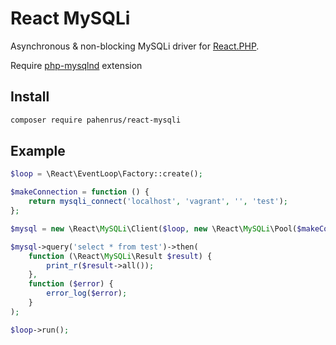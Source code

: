 # React MySQLi

Asynchronous & non-blocking MySQLi driver for [React.PHP](https://github.com/reactphp/react).

Require [php-mysqlnd](http://php.net/manual/ru/book.mysqlnd.php) extension

## Install

```bash
composer require pahenrus/react-mysqli
```

## Example

```php
$loop = \React\EventLoop\Factory::create();

$makeConnection = function () {
    return mysqli_connect('localhost', 'vagrant', '', 'test');
};

$mysql = new \React\MySQLi\Client($loop, new \React\MySQLi\Pool($makeConnection, 10));

$mysql->query('select * from test')->then(
    function (\React\MySQLi\Result $result) {
        print_r($result->all());
    },
    function ($error) {
        error_log($error);
    }
);

$loop->run();
```